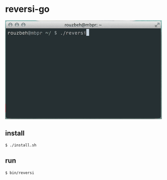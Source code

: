# reversi-go

![preview](img/reversi.gif)

## install

```sh
$ ./install.sh
```

## run

```sh
$ bin/reversi
```
